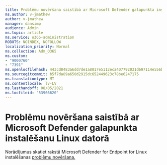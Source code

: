 ```yaml
---
title: Problēmu novēršana saistībā ar Microsoft Defender galapunkta instalēšanu Linux datorā
ms.author: v-jmathew
author: v-jmathew
manager: dansimp
audience: Admin
ms.topic: article
ms.service: o365-administration
ROBOTS: NOINDEX, NOFOLLOW
localization_priority: Normal
ms.collection: Adm_O365
ms.custom:
- "9000760"
- "7391"
ms.openlocfilehash: 443cd0483a6dd7de1a8017e5112eca407792031d697114e556ba4521d282ef91
ms.sourcegitcommit: b5f7da89a650d2915dc652449623c78be6247175
ms.translationtype: MT
ms.contentlocale: lv-LV
ms.lasthandoff: 08/05/2021
ms.locfileid: "53966620"
---
```

# <a name="troubleshoot-installation-of-microsoft-defender-for-endpoint-on-a-linux-computer"></a>Problēmu novēršana saistībā ar Microsoft Defender galapunkta instalēšanu Linux datorā

Norādījumus skatiet rakstā Microsoft Defender for Endpoint for Linux instalēšanas [problēmu novēršana.](https://go.microsoft.com/fwlink/?linkid=2144673)

